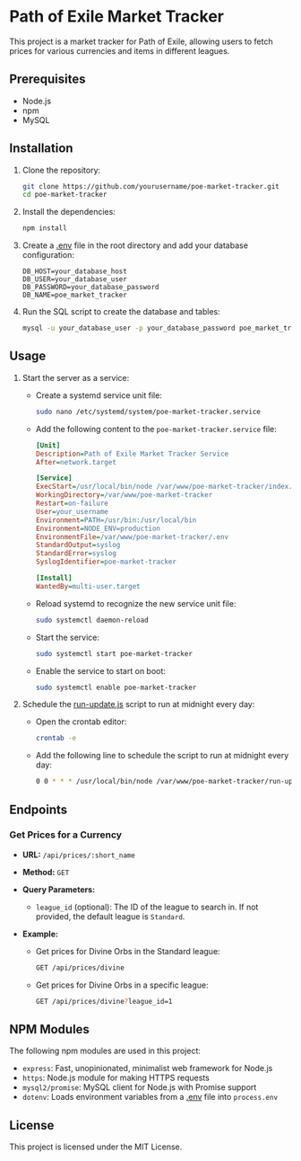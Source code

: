 # Path of Exile Market Tracker

This project is a market tracker for Path of Exile, allowing users to fetch prices for various currencies and items in different leagues.

## Prerequisites

- Node.js
- npm
- MySQL

## Installation

1. Clone the repository:
    ```sh
    git clone https://github.com/yourusername/poe-market-tracker.git
    cd poe-market-tracker
    ```

2. Install the dependencies:
    ```sh
    npm install
    ```

3. Create a [.env](http://_vscodecontentref_/4) file in the root directory and add your database configuration:
    ```env
    DB_HOST=your_database_host
    DB_USER=your_database_user
    DB_PASSWORD=your_database_password
    DB_NAME=poe_market_tracker
    ```

4. Run the SQL script to create the database and tables:
    ```sh
    mysql -u your_database_user -p your_database_password poe_market_tracker < scripts/create_database.sql
    ```

## Usage

1. Start the server as a service:
    - Create a systemd service unit file:
        ```sh
        sudo nano /etc/systemd/system/poe-market-tracker.service
        ```

    - Add the following content to the `poe-market-tracker.service` file:
        ```ini
        [Unit]
        Description=Path of Exile Market Tracker Service
        After=network.target

        [Service]
        ExecStart=/usr/local/bin/node /var/www/poe-market-tracker/index.js
        WorkingDirectory=/var/www/poe-market-tracker
        Restart=on-failure
        User=your_username
        Environment=PATH=/usr/bin:/usr/local/bin
        Environment=NODE_ENV=production
        EnvironmentFile=/var/www/poe-market-tracker/.env
        StandardOutput=syslog
        StandardError=syslog
        SyslogIdentifier=poe-market-tracker

        [Install]
        WantedBy=multi-user.target
        ```

    - Reload systemd to recognize the new service unit file:
        ```sh
        sudo systemctl daemon-reload
        ```

    - Start the service:
        ```sh
        sudo systemctl start poe-market-tracker
        ```

    - Enable the service to start on boot:
        ```sh
        sudo systemctl enable poe-market-tracker
        ```

2. Schedule the [run-update.js](http://_vscodecontentref_/5) script to run at midnight every day:
    - Open the crontab editor:
        ```sh
        crontab -e
        ```

    - Add the following line to schedule the script to run at midnight every day:
        ```sh
        0 0 * * * /usr/local/bin/node /var/www/poe-market-tracker/run-update.js >> /var/www/poe-market-tracker/logs/updates.log 2>&1
        ```

## Endpoints

### Get Prices for a Currency

- **URL:** `/api/prices/:short_name`
- **Method:** `GET`
- **Query Parameters:**
  - `league_id` (optional): The ID of the league to search in. If not provided, the default league is `Standard`.

- **Example:**
  - Get prices for Divine Orbs in the Standard league:
    ```sh
    GET /api/prices/divine
    ```
  - Get prices for Divine Orbs in a specific league:
    ```sh
    GET /api/prices/divine?league_id=1
    ```

## NPM Modules

The following npm modules are used in this project:

- `express`: Fast, unopinionated, minimalist web framework for Node.js
- `https`: Node.js module for making HTTPS requests
- `mysql2/promise`: MySQL client for Node.js with Promise support
- `dotenv`: Loads environment variables from a [.env](http://_vscodecontentref_/6) file into `process.env`

## License

This project is licensed under the MIT License.